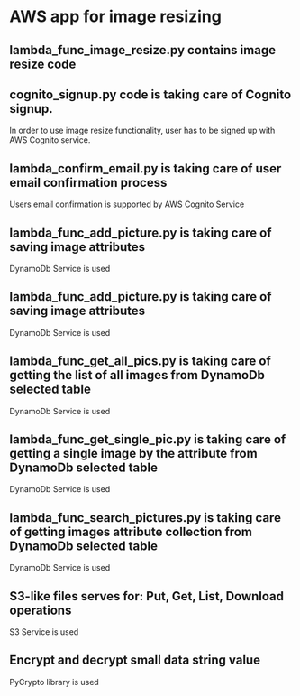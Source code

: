 # AWS app for image resizing

## lambda_func_image_resize.py contains image resize code 

## cognito_signup.py code is taking care of Cognito signup. 
In order to use image resize functionality, user has to be signed up with AWS Cognito service.
## lambda_confirm_email.py is taking care of user email confirmation process
Users email confirmation is supported by AWS Cognito Service

## lambda_func_add_picture.py is taking care of saving image attributes
DynamoDb Service is used

## lambda_func_add_picture.py is taking care of saving image attributes
DynamoDb Service is used

## lambda_func_get_all_pics.py is taking care of getting the list of all images from DynamoDb selected table
DynamoDb Service is used

## lambda_func_get_single_pic.py is taking care of getting a single image by the attribute from DynamoDb selected table
DynamoDb Service is used

## lambda_func_search_pictures.py is taking care of getting  images attribute collection from DynamoDb selected table
DynamoDb Service is used

## S3-like files serves for: Put, Get, List, Download operations
S3 Service is used

## Encrypt and decrypt small data string value
PyCrypto library is used


